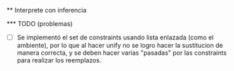 ** Interprete con inferencia

*** TODO (problemas)

- [ ] Se implementó el set de constraints usando lista enlazada (como el ambiente), por lo que al hacer unify no se logro hacer la sustitucion de manera correcta, y se deben hacer varias "pasadas" por  las constraints para realizar los reemplazos.

